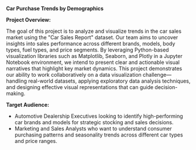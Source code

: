 **Car Purchase Trends by Demographics**

**Project Overview:**

The goal of this project is to analyze and visualize trends in the car sales market using the "Car Sales Report" dataset. Our team aims to uncover insights into sales performance across different brands, models, body types, fuel types, and price segments. By leveraging Python-based visualization libraries such as Matplotlib, Seaborn, and Plotly in a Jupyter Notebook environment, we intend to present clear and actionable visual narratives that highlight key market dynamics.
This project demonstrates our ability to work collaboratively on a data visualization challenge—handling real-world datasets, applying exploratory data analysis techniques, and designing effective visual representations that can guide decision-making.

**Target Audience:**

- Automotive Dealership Executives looking to identify high-performing car brands and models for strategic stocking and sales decisions.
- Marketing and Sales Analysts who want to understand consumer purchasing patterns and seasonality trends across different car types and price ranges.

